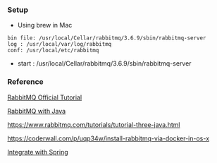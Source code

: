 
### Setup
* Using brew in Mac

```
bin file: /usr/local/Cellar/rabbitmq/3.6.9/sbin/rabbitmq-server
log : /usr/local/var/log/rabbitmq
conf: /usr/local/etc/rabbitmq

```

* start : /usr/local/Cellar/rabbitmq/3.6.9/sbin/rabbitmq-server


### Reference
[RabbitMQ Official Tutorial](https://www.rabbitmq.com/tutorials/amqp-concepts.html)

[RabbitMQ with Java](https://www.rabbitmq.com/tutorials/tutorial-one-java.html)

https://www.rabbitmq.com/tutorials/tutorial-three-java.html

https://coderwall.com/p/uqp34w/install-rabbitmq-via-docker-in-os-x


[Integrate with Spring](https://spring.io/guides/gs/messaging-rabbitmq/)
